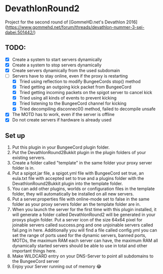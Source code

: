 # DevathlonRound2

Project for the second round of [GommeHD.net's Devathlon 2016] (https://www.gommehd.net/forum/threads/devathlon-nummer-3-sei-dabei.501442/)

## TODO:

- [x] Create a system to start servers dynamically
- [x] Create a system to stop servers dynamically
- [x] Create servers dynamically from the used subdomain
- [ ] Servers have to stay online, even if the proxy is restarting
     - [x] Tried using reflection to modify BungeeCords stop() method
     - [x] Tried getting an outgoing kick packet from BungeeCord
     - [x] Tried getting incoming packets on the spigot server to cancel kick
     - [x] Tried using all kinds of events to prevent kicking
     - [x] Tried listening to the BungeeCord channel for kicking
     - [x] Tried decompiling disconnec0() method, failed to decompile unsafe
- [x] The MOTD has to work, even if the server is offline
- [x] Do not create servers if hardware is already used

## Set up

1. Put this plugin in your BungeeCord plugin folder.
2. Put the DevathlonRound2Bukkit plugin in the plugin folders of your existing servers.
3. Create a folder called "template" in the same folder your proxy server folder is in.
4. Put a spigot.jar file, a spigot.yml file with BungeeCord set true, an eula.txt file with accepted set to true and a plugins folder with the DevathlonRound2Bukkit plugin into the template folder.
5. You can add other plugins, worlds or configuration files in the template folder, they will automatically be installed on all new servers.
6. Put a server.properties file with online-mode set to false in the same folder as your proxy servers folder an the template folder are in.
7. When you launch the server for the first time with this plugin installed, it will generate a folder called DevathlonRound2 will be generated in your proxys plugin folder. Put a server icon of the size 64x64 pixel for joinable servers called success.png and one unjoinable servers called fail.png in here. Additionally you will find a file called config.yml you can set the range of ports used for the dynamic servers, banned ports, MOTDs, the maximum RAM each server can have, the maximum RAM all dynamically started servers should be able to use in total and other important things here.
8. Make WILDCARD entry on your DNS-Server to point all subdomains to the BungeeCord server
9. Enjoy your Server running out of memory :joy: